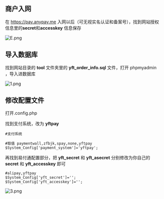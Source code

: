 ## 商户入网

在 https://pay.anypay.me 入网以后（可无视实名认证和备案号），找到网站授权信息里的**secret**和**accesskey** 信息保存

![E.png](https://i.loli.net/2018/02/24/5a90f0a5a91ef.png)

## 导入数据库

找到网站目录的 **tool** 文件夹里的 **yft_order_info.sql** 文件，打开 phpmyadmin ，导入进数据库

![1.png](https://i.loli.net/2018/02/24/5a90f0cbbe4ef.png)



## 修改配置文件

打开.config.php

找到支付系统，改为 **yftpay**

```
#支付系统

#取值 paymentwall,zfbjk,spay,none,yftpay
$System_Config['payment_system']='yftpay';
```

再找到易付通配置部分，把 **yft_secret** 和 **yft_asecret** 分别修改为你自己的 **secret** 和  **yft_accesskey** 即可

```
#alipay,yftpay
$System_Config['yft_secret']='';
$System_Config['yft_accesskey']='';
```

![3.png](https://i.loli.net/2018/02/24/5a90f22ec2f9b.png)
